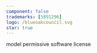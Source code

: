 ```yaml
---
component: false
trademarks: [5891296]
logo: /blueoakcouncil.svg
star: true
---
```


model permissive software license
